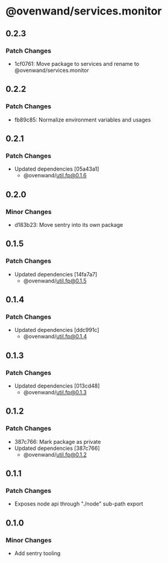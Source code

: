 # @ovenwand/services.monitor

## 0.2.3

### Patch Changes

- 1cf0761: Move package to services and rename to @ovenwand/services.monitor

## 0.2.2

### Patch Changes

- fb89c85: Normalize environment variables and usages

## 0.2.1

### Patch Changes

- Updated dependencies [05a43a1]
  - @ovenwand/util.fp@0.1.6

## 0.2.0

### Minor Changes

- d183b23: Move sentry into its own package

## 0.1.5

### Patch Changes

- Updated dependencies [14fa7a7]
  - @ovenwand/util.fp@0.1.5

## 0.1.4

### Patch Changes

- Updated dependencies [ddc991c]
  - @ovenwand/util.fp@0.1.4

## 0.1.3

### Patch Changes

- Updated dependencies [013cd48]
  - @ovenwand/util.fp@0.1.3

## 0.1.2

### Patch Changes

- 387c766: Mark package as private
- Updated dependencies [387c766]
  - @ovenwand/util.fp@0.1.2

## 0.1.1

### Patch Changes

- Exposes node api through "./node" sub-path export

## 0.1.0

### Minor Changes

- Add sentry tooling
